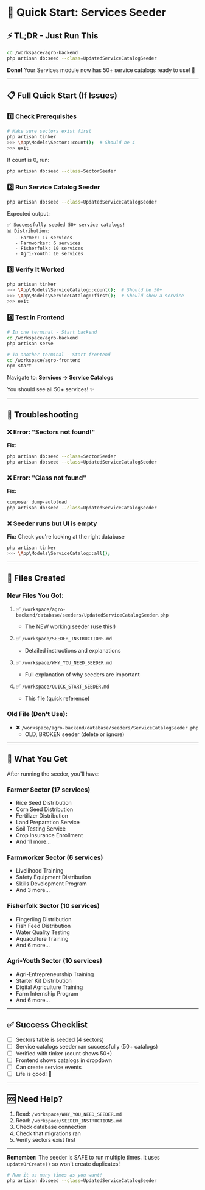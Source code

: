 # 🚀 Quick Start: Services Seeder

## ⚡ TL;DR - Just Run This

```bash
cd /workspace/agro-backend
php artisan db:seed --class=UpdatedServiceCatalogSeeder
```

**Done!** Your Services module now has 50+ service catalogs ready to use! 🎉

---

## 📋 Full Quick Start (If Issues)

### 1️⃣ Check Prerequisites
```bash
# Make sure sectors exist first
php artisan tinker
>>> \App\Models\Sector::count();  # Should be 4
>>> exit
```

If count is 0, run:
```bash
php artisan db:seed --class=SectorSeeder
```

### 2️⃣ Run Service Catalog Seeder
```bash
php artisan db:seed --class=UpdatedServiceCatalogSeeder
```

Expected output:
```
✅ Successfully seeded 50+ service catalogs!
📊 Distribution:
   - Farmer: 17 services
   - Farmworker: 6 services
   - Fisherfolk: 10 services
   - Agri-Youth: 10 services
```

### 3️⃣ Verify It Worked
```bash
php artisan tinker
>>> \App\Models\ServiceCatalog::count();  # Should be 50+
>>> \App\Models\ServiceCatalog::first();  # Should show a service
>>> exit
```

### 4️⃣ Test in Frontend
```bash
# In one terminal - Start backend
cd /workspace/agro-backend
php artisan serve

# In another terminal - Start frontend  
cd /workspace/agro-frontend
npm start
```

Navigate to: **Services → Service Catalogs**

You should see all 50+ services! ✨

---

## 🐛 Troubleshooting

### ❌ Error: "Sectors not found!"
**Fix:**
```bash
php artisan db:seed --class=SectorSeeder
php artisan db:seed --class=UpdatedServiceCatalogSeeder
```

### ❌ Error: "Class not found"
**Fix:**
```bash
composer dump-autoload
php artisan db:seed --class=UpdatedServiceCatalogSeeder
```

### ❌ Seeder runs but UI is empty
**Fix:** Check you're looking at the right database
```bash
php artisan tinker
>>> \App\Models\ServiceCatalog::all();
```

---

## 📖 Files Created

### New Files You Got:
1. ✅ `/workspace/agro-backend/database/seeders/UpdatedServiceCatalogSeeder.php`
   - The NEW working seeder (use this!)
   
2. ✅ `/workspace/SEEDER_INSTRUCTIONS.md`
   - Detailed instructions and explanations
   
3. ✅ `/workspace/WHY_YOU_NEED_SEEDER.md`
   - Full explanation of why seeders are important
   
4. ✅ `/workspace/QUICK_START_SEEDER.md`
   - This file (quick reference)

### Old File (Don't Use):
- ❌ `/workspace/agro-backend/database/seeders/ServiceCatalogSeeder.php`
  - OLD, BROKEN seeder (delete or ignore)

---

## 🎯 What You Get

After running the seeder, you'll have:

### Farmer Sector (17 services)
- Rice Seed Distribution
- Corn Seed Distribution  
- Fertilizer Distribution
- Land Preparation Service
- Soil Testing Service
- Crop Insurance Enrollment
- And 11 more...

### Farmworker Sector (6 services)
- Livelihood Training
- Safety Equipment Distribution
- Skills Development Program
- And 3 more...

### Fisherfolk Sector (10 services)
- Fingerling Distribution
- Fish Feed Distribution
- Water Quality Testing
- Aquaculture Training
- And 6 more...

### Agri-Youth Sector (10 services)
- Agri-Entrepreneurship Training
- Starter Kit Distribution
- Digital Agriculture Training
- Farm Internship Program
- And 6 more...

---

## ✅ Success Checklist

- [ ] Sectors table is seeded (4 sectors)
- [ ] Service catalogs seeder ran successfully (50+ catalogs)
- [ ] Verified with tinker (count shows 50+)
- [ ] Frontend shows catalogs in dropdown
- [ ] Can create service events
- [ ] Life is good! 🎉

---

## 🆘 Need Help?

1. Read: `/workspace/WHY_YOU_NEED_SEEDER.md`
2. Read: `/workspace/SEEDER_INSTRUCTIONS.md`
3. Check database connection
4. Check that migrations ran
5. Verify sectors exist first

---

**Remember:** The seeder is SAFE to run multiple times. It uses `updateOrCreate()` so won't create duplicates!

```bash
# Run it as many times as you want!
php artisan db:seed --class=UpdatedServiceCatalogSeeder
```
